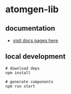 # atomgen-lib

## documentation

- [visit docs pages here](./docs/index.md)

## local development

```
# download deps
npm install

# generate components
npm run start
```
